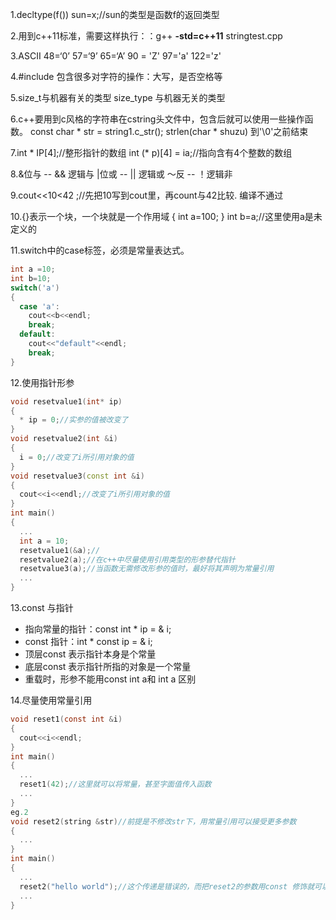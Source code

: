 1.decltype(f()) sun=x;//sun的类型是函数f的返回类型

2.用到c++11标准，需要这样执行：：g++ **-std=c++11** stringtest.cpp

3.ASCII   48=‘0’  57=‘9’  65=‘A’  90 = 'Z'  97='a'  122='z'

4.#include<cctype>  包含很多对字符的操作：大写，是否空格等

5.size_t与机器有关的类型  size_type 与机器无关的类型

6.c++要用到c风格的字符串在cstring头文件中，包含后就可以使用一些操作函数。
const char * str = string1.c_str();
strlen(char * shuzu)  到'\0'之前结束

7.int * IP[4];//整形指针的数组
  int (* p)[4] = ia;//指向含有4个整数的数组

8.&位与 -- && 逻辑与
  |位或 -- || 逻辑或
  ～反  --  ！逻辑非

9.cout<<10<42 ;//先把10写到cout里，再count与42比较. 编译不通过

10.{}表示一个块，一个块就是一个作用域
  {
    int a=100;
  }
  int b=a;//这里使用a是未定义的

11.switch中的case标签，必须是常量表达式。
```c
int a =10;
int b=10;
switch('a')
{
  case 'a':
    cout<<b<<endl;
    break;
  default:
    cout<<"default"<<endl;
    break;
}
```

12.使用指针形参
```c++
void resetvalue1(int* ip)
{
  * ip = 0;//实参的值被改变了
}
void resetvalue2(int &i)
{
  i = 0;//改变了i所引用对象的值
}
void resetvalue3(const int &i)
{
  cout<<i<<endl;//改变了i所引用对象的值
}
int main()
{
  ...
  int a = 10;
  resetvalue1(&a);//
  resetvalue2(a);//在c++中尽量使用引用类型的形参替代指针
  resetvalue3(a);//当函数无需修改形参的值时，最好将其声明为常量引用
  ...
}
```


13.const 与指针
- 指向常量的指针：const int * ip = & i;
- const 指针：int * const ip = & i;
- 顶层const 表示指针本身是个常量
- 底层const 表示指针所指的对象是一个常量
- 重载时，形参不能用const int a和 int a 区别

14.尽量使用常量引用
```c
void reset1(const int &i)
{
  cout<<i<<endl;
}
int main()
{
  ...
  reset1(42);//这里就可以将常量，甚至字面值传入函数
  ...
}
eg.2
void reset2(string &str)//前提是不修改str下，用常量引用可以接受更多参数
{
  ...
}
int main()
{
  ...
  reset2("hello world");//这个传递是错误的，而把reset2的参数用const 修饰就可以解决这个问题，前提是不需要修改参数
  ...
}
```
